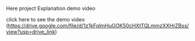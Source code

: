 Here project Explanation demo video

click here to see the demo video 
(https://drive.google.com/file/d/1z1kFqlmHuGOK50cHXtTQLmmzXXHrZBss/view?usp=drive_link)
